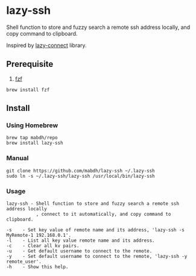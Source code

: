 # lazy-ssh

Shell function to store and fuzzy search a remote ssh address locally, and copy command to clipboard.

Inspired by [lazy-connect](https://github.com/thecasualcoder/lazy-connect) library.

## Prerequisite

1.  [fzf](https://github.com/junegunn/fzf)

```
brew install fzf
```

## Install

### Using Homebrew

```
brew tap mabdh/repo
brew install lazy-ssh
```

### Manual

```
git clone https://github.com/mabdh/lazy-ssh ~/.lazy-ssh
sudo ln -s ~/.lazy-ssh/lazy-ssh /usr/local/bin/lazy-ssh
```

### Usage

```
lazy-ssh - Shell function to store and fuzzy search a remote ssh address locally
           , connect to it automatically, and copy command to clipboard.

-s    - Set key value of remote name and its address, 'lazy-ssh -s MyRemote-1 192.168.0.1'.
-l    - List all key value remote name and its address.
-c    - Clear all kv pairs.
-u    - Get default username to connect to the remote.
-y    - Set default username to connect to the remote, 'lazy-ssh -y remote_user'.
-h    - Show this help.
```
